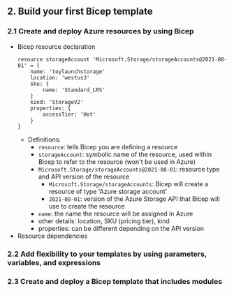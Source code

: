 ## 2. Build your first Bicep template
### 2.1 Create and deploy Azure resources by using Bicep
- Bicep resource declaration
    ```bicep
    resource storageAccount 'Microsoft.Storage/storageAccounts@2021-08-01' = {
        name: 'toylaunchstorage'
        location: 'westus3'
        sku: {
            name: 'Standard_LRS'
        }
        kind: 'StorageV2'
        properties: {
            accessTier: 'Hot'
        }
    }
    ```
    - Definitions:
        - `resource`: tells Bicep you are defining a resource
        - `storageAccount`: symbolic name of the resource, used within Bicep to refer to the resource (won't be used in Azure)
        - `Microsoft.Storage/storageAccounts@2021-08-01`: resource type and API version of the resource
            - `Microsoft.Storage/storageAccounts`: Bicep will create a resource of type 'Azure storage account'
            - `2021-08-01`: version of the Azure Storage API that Bicep will use to create the resource
        - `name`: the name the resource will be assigned in Azure
        - other details: location, SKU (pricing tier), kind
        - properties: can be different depending on the API version
- Resource dependencies

### 2.2 Add flexibility to your templates by using parameters, variables, and expressions

### 2.3 Create and deploy a Bicep template that includes modules